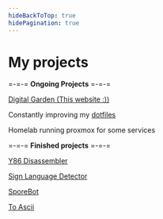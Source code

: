 ```yaml
---
hideBackToTop: true
hidePagination: true
---
```


# My projects

=-=-= **Ongoing Projects** =-=-=

[Digital Garden (This website :))](https://igorkopka.co.uk)

Constantly improving my [dotfiles](https://github.com/Vvorx/dotfiles)

Homelab running proxmox for some services

=-=-= **Finished projects** =-=-=

[Y86 Disassembler](https://github.com/Vvorx/Y86-Disassembler)

[Sign Language Detector](https://github.com/Vvorx/SignLanguageDetector)

[SporeBot](https://github.com/Vvorx/SporeBot)

[To Ascii](https://github.com/Vvorx/TAA)